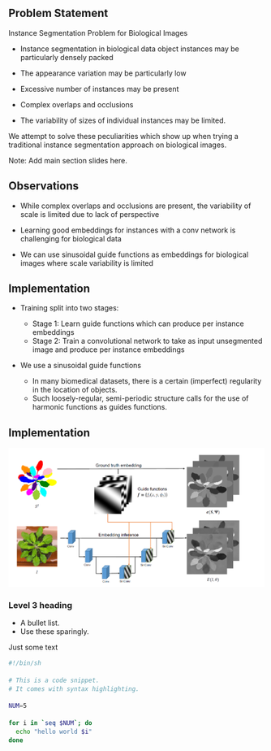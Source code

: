 ## Problem Statement

Instance Segmentation Problem for Biological Images

* Instance segmentation in biological data object instances may be particularly densely
packed

* The appearance variation may be particularly low

* Excessive number of instances may be present

* Complex overlaps and occlusions

* The variability of sizes of individual instances may
be limited. 

We attempt to solve these peculiarities which show up when trying a traditional instance segmentation approach on biological images.

Note: Add main section slides here.


## Observations

* While complex overlaps and occlusions are present, the variability of scale is limited due to lack of perspective

* Learning good embeddings for instances with a conv network is challenging for biological data

* We can use sinusoidal guide functions as embeddings for biological images where scale variability is limited

## Implementation

* Training split into two stages:

    * Stage 1: Learn guide functions which can produce per instance embeddings
    * Stage 2: Train a convolutional network to take as input unsegmented image and produce per instance embeddings

* We use a sinusoidal guide functions
    * In many biomedical datasets, there is a certain (imperfect) regularity in the location of objects.
    * Such loosely-regular, semi-periodic structure calls for the use of harmonic functions as guides functions.

## Implementation

<img src='images/image1.png'>


### Level 3 heading

* A bullet list.
* Use these sparingly.


Just some text

```bash
#!/bin/sh

# This is a code snippet.
# It comes with syntax highlighting.

NUM=5

for i in `seq $NUM`; do
  echo "hello world $i"
done
```
